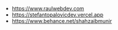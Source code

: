 - https://www.raulwebdev.com
- https://stefantopalovicdev.vercel.app
- https://www.behance.net/shahzaibmunir